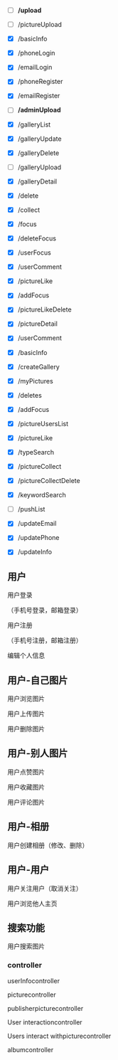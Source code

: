- [ ] **/upload**
- [ ] /pictureUpload

- [x] /basicInfo

- [x] /phoneLogin

- [x] /emailLogin

- [x] /phoneRegister

- [x] /emailRegister

- [ ] **/adminUpload**

- [x] /galleryList

- [x] /galleryUpdate

- [x] /galleryDelete

- [ ] /galleryUpload

- [x] /galleryDetail

- [x] /delete

- [x] /collect

- [x] /focus

- [x] /deleteFocus

- [x] /userFocus  

- [x] /userComment

- [x] /pictureLike

- [x] /addFocus

- [x] /pictureLikeDelete

- [x] /pictureDetail

- [x] /userComment

- [x] /basicInfo

- [x] /createGallery  

- [x] /myPictures

- [x] /deletes

- [x] /addFocus

- [x] /pictureUsersList  

- [x] /pictureLike

- [x] /typeSearch

- [x] /pictureCollect

- [x] /pictureCollectDelete  

- [x] /keywordSearch

- [ ] /pushList

- [x] /updateEmail

- [x] /updatePhone  

- [x] /updateInfo


## 用户

用户登录

（手机号登录，邮箱登录）

用户注册

（手机号注册，邮箱注册）

编辑个人信息

## 用户-自己图片

用户浏览图片

用户上传图片

用户删除图片

## 用户-别人图片

用户点赞图片

用户收藏图片

用户评论图片

## 用户-相册

用户创建相册（修改、删除）

## 用户-用户

用户关注用户（取消关注）

用户浏览他人主页

## 搜索功能

用户搜索图片



### controller

userInfocontroller

picturecontroller

publisherpicturecontroller

User interactioncontroller

Users interact withpicturecontroller

albumcontroller